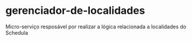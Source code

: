 # gerenciador-de-localidades
Micro-serviço resposável por realizar a lógica relacionada a localidades do Schedula
